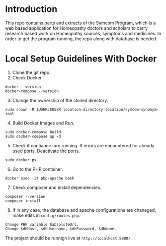 # Introduction
This repo contains parts and extracts of the Symcom Program, which is a web based application for Homeopathy doctors and scholars to carry research based work on Homeopathy sources, symptoms and medicines.
In order to get the program running, the repo along with database is needed. 

# Local Setup Guidelines With Docker
1. Clone the git repo.
2. Check Docker.
```
docker --version
docker-compose --version
```
3. Change the ownership of the cloned directory.
```
sudo chown -R $USER:$USER location-directory-location/symcom-synonym-tool
```
4. Build Docker Images and Run.
```
sudo docker-compose build
sudo docker-compose up -d
```
5. Check if contianers are running. If errors are encountered for already used ports. Deactivate the ports.
```
sudo docker ps
```
6. Go to the PHP container.
```
docker exec -it php-apache bash
```
7. Check composer and install dependencies.
```
composer --version 
composer install
```
8. If in any case, the database and apache configurations are chaneged, make edits in `config/routes.php`.
```
Change PHP variable $absoluteUrl.
Change $dbHost, $dbUsername, $dbPassword, $dbName.
```

The project should be runnign live at `http://localhost:8080/`.







